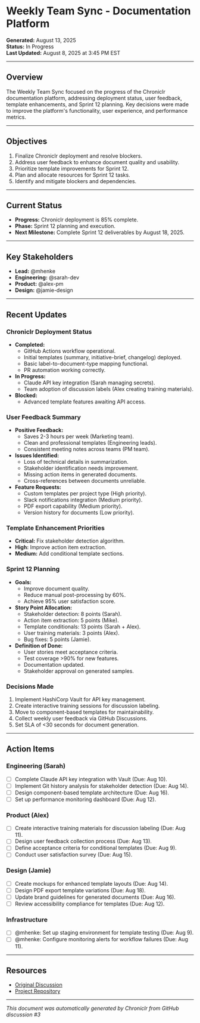 # Weekly Team Sync - Documentation Platform

**Generated:** August 13, 2025  
**Status:** In Progress  
**Last Updated:** August 8, 2025 at 3:45 PM EST  

---

## Overview

The Weekly Team Sync focused on the progress of the Chroniclr documentation platform, addressing deployment status, user feedback, template enhancements, and Sprint 12 planning. Key decisions were made to improve the platform's functionality, user experience, and performance metrics.

---

## Objectives

1. Finalize Chroniclr deployment and resolve blockers.
2. Address user feedback to enhance document quality and usability.
3. Prioritize template improvements for Sprint 12.
4. Plan and allocate resources for Sprint 12 tasks.
5. Identify and mitigate blockers and dependencies.

---

## Current Status

- **Progress:** Chroniclr deployment is 85% complete.  
- **Phase:** Sprint 12 planning and execution.  
- **Next Milestone:** Complete Sprint 12 deliverables by August 18, 2025.  

---

## Key Stakeholders

- **Lead:** @mhenke  
- **Engineering:** @sarah-dev  
- **Product:** @alex-pm  
- **Design:** @jamie-design  

---

## Recent Updates

### Chroniclr Deployment Status
- **Completed:**
  - GitHub Actions workflow operational.
  - Initial templates (summary, initiative-brief, changelog) deployed.
  - Basic label-to-document-type mapping functional.
  - PR automation working correctly.
- **In Progress:**
  - Claude API key integration (Sarah managing secrets).
  - Team adoption of discussion labels (Alex creating training materials).
- **Blocked:**
  - Advanced template features awaiting API access.

### User Feedback Summary
- **Positive Feedback:**
  - Saves 2-3 hours per week (Marketing team).
  - Clean and professional templates (Engineering leads).
  - Consistent meeting notes across teams (PM team).
- **Issues Identified:**
  - Loss of technical details in summarization.
  - Stakeholder identification needs improvement.
  - Missing action items in generated documents.
  - Cross-references between documents unreliable.
- **Feature Requests:**
  - Custom templates per project type (High priority).
  - Slack notifications integration (Medium priority).
  - PDF export capability (Medium priority).
  - Version history for documents (Low priority).

### Template Enhancement Priorities
- **Critical:** Fix stakeholder detection algorithm.
- **High:** Improve action item extraction.
- **Medium:** Add conditional template sections.

### Sprint 12 Planning
- **Goals:**
  - Improve document quality.
  - Reduce manual post-processing by 60%.
  - Achieve 95% user satisfaction score.
- **Story Point Allocation:**
  - Stakeholder detection: 8 points (Sarah).
  - Action item extraction: 5 points (Mike).
  - Template conditionals: 13 points (Sarah + Alex).
  - User training materials: 3 points (Alex).
  - Bug fixes: 5 points (Jamie).
- **Definition of Done:**
  - User stories meet acceptance criteria.
  - Test coverage >90% for new features.
  - Documentation updated.
  - Stakeholder approval on generated samples.

### Decisions Made
1. Implement HashiCorp Vault for API key management.
2. Create interactive training sessions for discussion labeling.
3. Move to component-based templates for maintainability.
4. Collect weekly user feedback via GitHub Discussions.
5. Set SLA of <30 seconds for document generation.

---

## Action Items

### Engineering (Sarah)
- [ ] Complete Claude API key integration with Vault (Due: Aug 10).  
- [ ] Implement Git history analysis for stakeholder detection (Due: Aug 14).  
- [ ] Design component-based template architecture (Due: Aug 16).  
- [ ] Set up performance monitoring dashboard (Due: Aug 12).  

### Product (Alex)
- [ ] Create interactive training materials for discussion labeling (Due: Aug 11).  
- [ ] Design user feedback collection process (Due: Aug 13).  
- [ ] Define acceptance criteria for conditional templates (Due: Aug 9).  
- [ ] Conduct user satisfaction survey (Due: Aug 15).  

### Design (Jamie)
- [ ] Create mockups for enhanced template layouts (Due: Aug 14).  
- [ ] Design PDF export template variations (Due: Aug 18).  
- [ ] Update brand guidelines for generated documents (Due: Aug 16).  
- [ ] Review accessibility compliance for templates (Due: Aug 12).  

### Infrastructure
- [ ] @mhenke: Set up staging environment for template testing (Due: Aug 9).  
- [ ] @mhenke: Configure monitoring alerts for workflow failures (Due: Aug 11).  

---

## Resources

- [Original Discussion](https://github.com/discussion/3)  
- [Project Repository](https://github.com/project-repo)  

---

_This document was automatically generated by Chroniclr from GitHub discussion #3_